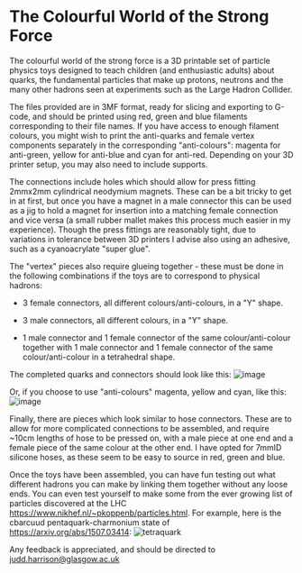 
# The Colourful World of the Strong Force
The colourful world of the strong force is a 3D printable set of particle physics toys designed to teach children (and enthusiastic adults) about quarks, the fundamental particles that make up protons, neutrons and the many other hadrons seen at experiments such as the Large Hadron Collider.

The files provided are in 3MF format, ready for slicing and exporting to G-code, and should be printed using red, green and blue filaments corresponding to their file names. If you have access to enough filament colours, you might wish to print the anti-quarks and female vertex components separately in the corresponding "anti-colours": magenta for anti-green, yellow for anti-blue and cyan for anti-red. Depending on your 3D printer setup, you may also need to include supports.

The connections include holes which should allow for press fitting 2mmx2mm cylindrical neodymium magnets. These can be a bit tricky to get in at first, but once you have a magnet in a male connector this can be used as a jig to hold a magnet for insertion into a matching female connection and vice versa (a small rubber mallet makes this process much easier in my experience). Though the press fittings are reasonably tight, due to variations in tolerance between 3D printers I advise also using an adhesive, such as a cyanoacrylate "super glue".

The "vertex" pieces also require glueing together - these must be done in the following combinations if the toys are to correspond to physical hadrons:

- 3 female connectors, all different colours/anti-colours, in a "Y" shape.

- 3 male connectors, all different colours, in a "Y" shape.

- 1 male connector and 1 female connector of the same colour/anti-colour together with 1 male connector and 1 female connector of the same colour/anti-colour in a tetrahedral shape.

The completed quarks and connectors should look like this: ![image](https://github.com/JuddHarrison/The_colourful_world/assets/82884958/50acf89c-1b37-478d-a086-ed7ca8d473fb)

Or, if you choose to use "anti-colours" magenta, yellow and cyan, like this: ![image](https://github.com/JuddHarrison/The-Colourful-World-of-the-Strong-Force/assets/82884958/d0753b1e-9c6f-4848-a75a-630330f6bab0)

Finally, there are pieces which look similar to hose connectors. These are to allow for more complicated connections to be assembled, and require ~10cm lengths of hose to be pressed on, with a male piece at one end and a female piece of the same colour at the other end. I have opted for 7mmID silicone hoses, as these seem to be easy to source in red, green and blue.

Once the toys have been assembled, you can have fun testing out what different hadrons you can make by linking them together without any loose ends. You can even test yourself to make some from the ever growing list of particles discovered at the LHC https://www.nikhef.nl/~pkoppenb/particles.html. For example, here is the cbarcuud pentaquark-charmonium state of https://arxiv.org/abs/1507.03414: ![tetraquark](https://github.com/user-attachments/assets/f6519e80-376c-4c4e-8af3-24d25a9c2cef)

Any feedback is appreciated, and should be directed to judd.harrison@glasgow.ac.uk

